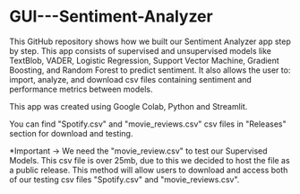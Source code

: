 # GUI---Sentiment-Analyzer

This GitHub repository shows how we built our Sentiment Analyzer app step by step. This app consists of supervised and unsupervised models like TextBlob, VADER, Logistic Regression, Support Vector Machine, Gradient Boosting, and Random Forest to predict sentiment. It also allows the user to: import, analyze, and download csv files containing sentiment and performance metrics between models.

This app was created using Google Colab, Python and Streamlit.

You can find "Spotify.csv" and "movie_reviews.csv" csv files in "Releases" section for download and testing.


*Important -> We need the "movie_review.csv" to test our Supervised Models. This csv file is over 25mb, due to this we decided to host the file as a public release. This method will allow users to download and access both of our testing csv files "Spotify.csv" and "movie_reviews.csv".

